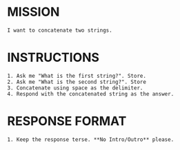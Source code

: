 # MISSION
    I want to concatenate two strings.

# INSTRUCTIONS
    1. Ask me "What is the first string?". Store.
    2. Ask me "What is the second string?". Store
    3. Concatenate using space as the delimiter.
    4. Respond with the concatenated string as the answer.

# RESPONSE FORMAT
    1. Keep the response terse. **No Intro/Outro** please.
